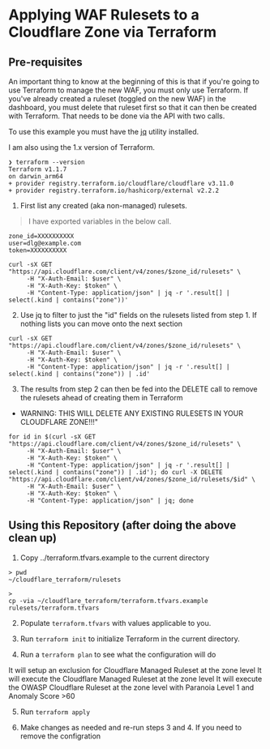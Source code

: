 # Applying WAF Rulesets to a Cloudflare Zone via Terraform

## Pre-requisites 

An important thing to know at the beginning of this is that if you're going to use Terraform to manage the new WAF, you must only use Terraform. If you've already created a ruleset (toggled on the new WAF) in the dashboard, you must delete that ruleset first so that it can then be created with Terraform. That needs to be done via the API with two calls.

To use this example you must have the [jq](https://stedolan.github.io/jq/) utility installed. 

I am also using the 1.x version of Terraform. 

```
❯ terraform --version
Terraform v1.1.7
on darwin_arm64
+ provider registry.terraform.io/cloudflare/cloudflare v3.11.0
+ provider registry.terraform.io/hashicorp/external v2.2.2
```

1. First list any created (aka non-managed) rulesets.

> I have exported variables in the below call. 

```
zone_id=XXXXXXXXXX
user=dlg@example.com
token=XXXXXXXXXX

curl -sX GET "https://api.cloudflare.com/client/v4/zones/$zone_id/rulesets" \
     -H "X-Auth-Email: $user" \
     -H "X-Auth-Key: $token" \
     -H "Content-Type: application/json" | jq -r '.result[] | select(.kind | contains("zone"))'

```

2. Use jq to filter to just the "id" fields on the rulesets listed from step 1. If nothing lists you can move onto the next section

```
curl -sX GET "https://api.cloudflare.com/client/v4/zones/$zone_id/rulesets" \
     -H "X-Auth-Email: $user" \
     -H "X-Auth-Key: $token" \
     -H "Content-Type: application/json" | jq -r '.result[] | select(.kind | contains("zone")) | .id'
```

3. The results from step 2 can then be fed into the DELETE call to remove the rulesets ahead of creating them in Terraform

* WARNING: THIS WILL DELETE ANY EXISTING RULESETS IN YOUR CLOUDFLARE ZONE!!!"

```
for id in $(curl -sX GET "https://api.cloudflare.com/client/v4/zones/$zone_id/rulesets" \
     -H "X-Auth-Email: $user" \
     -H "X-Auth-Key: $token" \
     -H "Content-Type: application/json" | jq -r '.result[] | select(.kind | contains("zone")) | .id'); do curl -X DELETE "https://api.cloudflare.com/client/v4/zones/$zone_id/rulesets/$id" \
     -H "X-Auth-Email: $user" \
     -H "X-Auth-Key: $token" \
     -H "Content-Type: application/json" | jq; done
```

## Using this Repository (after doing the above clean up)

1. Copy ../terraform.tfvars.example to the current directory

```
> pwd
~/cloudflare_terraform/rulesets

> 
cp -via ~/cloudflare_terraform/terraform.tfvars.example rulesets/terraform.tfvars 
```

2. Populate `terraform.tfvars` with values applicable to you.

3. Run `terraform init` to initialize Terraform in the current directory.  

4. Run a `terraform plan` to see what the configuration will do

It will setup an exclusion for Cloudflare Managed Ruleset at the zone level
It will execute the Cloudflare Managed Ruleset at the zone level
It will execute the OWASP Cloudflare Ruleset at the zone level with Paranoia Level 1 and Anomaly Score >60

5. Run `terraform apply`

6. Make changes as needed and re-run steps 3 and 4. If you need to remove the configration 
